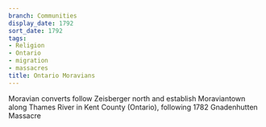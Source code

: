 ```yaml
---
branch: Communities
display_date: 1792
sort_date: 1792
tags:
- Religion
- Ontario
- migration
- massacres
title: Ontario Moravians
---
```


Moravian converts follow Zeisberger north and establish Moraviantown along Thames River in Kent County (Ontario), following 1782 Gnadenhutten Massacre